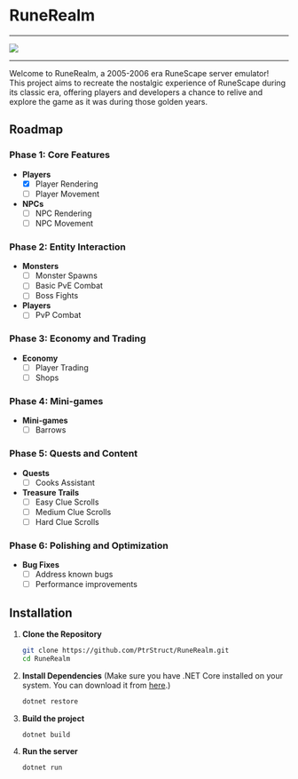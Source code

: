 # RuneRealm

---

<a href="https://discord.gg/RymzRTHqWC"> <img src="https://img.shields.io/badge/Discord-5865F2?style=for-the-badge&logo=discord&logoColor=white" /> </a>

---

Welcome to RuneRealm, a 2005-2006 era RuneScape server emulator! </br>
This project aims to recreate the nostalgic experience of RuneScape during its classic era, offering players and
developers a chance to relive and explore the game as it was during those golden years.

## Roadmap

### Phase 1: Core Features
- **Players**
    - [x] Player Rendering
    - [ ] Player Movement
- **NPCs**
    - [ ] NPC Rendering
    - [ ] NPC Movement

### Phase 2: Entity Interaction
- **Monsters**
    - [ ] Monster Spawns
    - [ ] Basic PvE Combat
    - [ ] Boss Fights
- **Players**
    - [ ] PvP Combat
  
### Phase 3: Economy and Trading
- **Economy**
    - [ ] Player Trading
    - [ ] Shops

### Phase 4: Mini-games
- **Mini-games**
    - [ ] Barrows

### Phase 5: Quests and Content
- **Quests**
    - [ ] Cooks Assistant
- **Treasure Trails**
    - [ ] Easy Clue Scrolls
    - [ ] Medium Clue Scrolls
    - [ ] Hard Clue Scrolls

### Phase 6: Polishing and Optimization
- **Bug Fixes**
    - [ ] Address known bugs
    - [ ] Performance improvements

## Installation

1. **Clone the Repository**
   ```sh
   git clone https://github.com/PtrStruct/RuneRealm.git
   cd RuneRealm
   ```
2. **Install Dependencies** (Make sure you have .NET Core installed on your system. You can download it
   from [here](https://dotnet.microsoft.com/download).)
   ```sh
   dotnet restore
   ```
3. **Build the project**
   ```sh
   dotnet build
   ```
4. **Run the server**
   ```sh
   dotnet run
   ```
